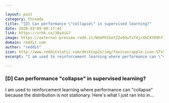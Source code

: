 ```yaml
---

layout: post
category: threads
title: "[D] Can performance \"collapse\" in supervised learning?"
date: 2020-03-09 00:17:41
link: https://vrhk.co/38y4iG7
image: https://external-preview.redd.it/NdoPhlGotZZv0duTxf4jrXkCXY09hf1q-VEivqLoYYY.png?width=1018&height=532.984293194&auto=webp&crop=1018:532.984293194,smart&s=ceaaf44b9ec560ca86ab1abf25a171b0920edb3a
domain: reddit.com
author: "reddit"
icon: http://www.redditstatic.com/desktop2x/img/favicon/apple-icon-57x57.png
excerpt: "I am used to reinforcement learning where performance can \"collapse\" because the distribution is not stationary. Here's what I just ran into in..."

---
```


### [D] Can performance "collapse" in supervised learning?

I am used to reinforcement learning where performance can "collapse" because the distribution is not stationary. Here's what I just ran into in...